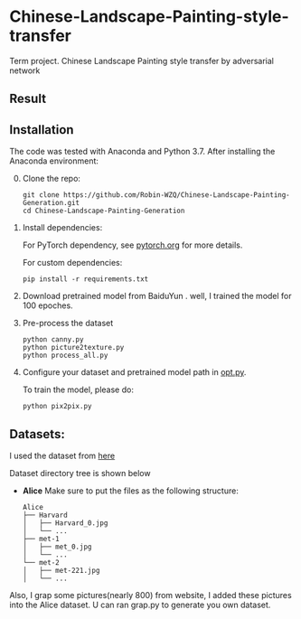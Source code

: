 # Chinese-Landscape-Painting-style-transfer
Term project. Chinese Landscape Painting style transfer by adversarial network

## Result

## Installation
The code was tested with Anaconda and Python 3.7. After installing the Anaconda environment:

0. Clone the repo:
    ```Shell
    git clone https://github.com/Robin-WZQ/Chinese-Landscape-Painting-Generation.git
    cd Chinese-Landscape-Painting-Generation
    ```

1. Install dependencies:

    For PyTorch dependency, see [pytorch.org](https://pytorch.org/) for more details.

    For custom dependencies:
    ```Shell
    pip install -r requirements.txt
    ```

2. Download pretrained model from BaiduYun . well, I trained the model for 100 epoches.

3. Pre-process the dataset

    ```Shell
    python canny.py
    python picture2texture.py
    python process_all.py
    ```

4. Configure your dataset and pretrained model path in
[opt.py](https://github.com/Robin-WZQ/Chinese-Landscape-Painting-Generation/opt.py).


    To train the model, please do:
    ```Shell
    python pix2pix.py
    ```
    
## Datasets:

I used the dataset from [here](https://github.com/alicex2020/Chinese-Landscape-Painting-Dataset)

Dataset directory tree is shown below

- **Alice**
Make sure to put the files as the following structure:
  ```
  Alice
  ├── Harvard
  │   ├── Harvard_0.jpg
  │   └── ...
  ├── met-1
  │   ├── met_0.jpg
  │   └── ...
  └── met-2
  │   ├── met-221.jpg
  │   └── ...
  ```
Also, I grap some pictures(nearly 800) from website, I added these pictures into the Alice dataset.
U can ran grap.py to generate you own dataset.
